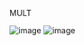 MULT 

![image](https://github.com/user-attachments/assets/a9373ddc-1afb-4b60-86b5-61a1b4f27040)
![image](https://github.com/user-attachments/assets/a332ef63-6407-4672-8e2b-d151d9837d70)



